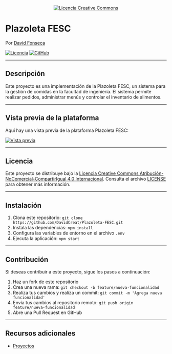 <p align="center">
  <a href="http://creativecommons.org/licenses/by-nc-sa/4.0/">
    <img src="https://i.creativecommons.org/l/by-nc-sa/4.0/88x31.png" alt="Licencia Creative Commons">
  </a>
</p>

# Plazoleta FESC
Por [David Fonseca](https://github.com/DavidCreat)

[![Licencia](https://img.shields.io/badge/Licencia-CC%20BY--NC--SA%204.0-blue)](http://creativecommons.org/licenses/by-nc-sa/4.0/)
[![GitHub](https://img.shields.io/github/stars/DavidCreat/Plazoleta-FESC)](https://github.com/DavidCreat/Plazoleta-FESC)

---

## Descripción
Este proyecto es una implementación de la Plazoleta FESC, un sistema para la gestión de comidas en la facultad de ingeniería. El sistema permite realizar pedidos, administrar menús y controlar el inventario de alimentos.

---

## Vista previa de la plataforma
Aquí hay una vista previa de la plataforma Plazoleta FESC:

[![Vista previa](styleReadme/exampleViewprev.gif)](https://david-deveas1.42web.io/plazoletafesc/login.php)

---

## Licencia
Este proyecto se distribuye bajo la [Licencia Creative Commons Atribución-NoComercial-CompartirIgual 4.0 Internacional](http://creativecommons.org/licenses/by-nc-sa/4.0/). Consulta el archivo [LICENSE](LICENSE) para obtener más información.

---

## Instalación
1. Clona este repositorio: `git clone https://github.com/DavidCreat/Plazoleta-FESC.git`
2. Instala las dependencias: `npm install`
3. Configura las variables de entorno en el archivo `.env`
4. Ejecuta la aplicación: `npm start`

---

## Contribución
Si deseas contribuir a este proyecto, sigue los pasos a continuación:
1. Haz un fork de este repositorio
2. Crea una nueva rama: `git checkout -b feature/nueva-funcionalidad`
3. Realiza tus cambios y realiza un commit: `git commit -m 'Agrega nueva funcionalidad'`
4. Envía tus cambios al repositorio remoto: `git push origin feature/nueva-funcionalidad`
5. Abre una Pull Request en GitHub

---

## Recursos adicionales
- [Proyectos](https://github.com/DavidCreat)
